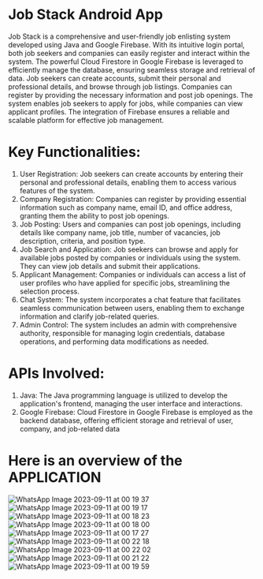 # Job Stack Android App

Job Stack is a comprehensive and user-friendly job enlisting system developed using Java and Google Firebase. With its intuitive login portal, both job seekers and companies can easily register and interact within the system. The powerful Cloud Firestore in Google Firebase is leveraged to efficiently manage the database, ensuring seamless storage and retrieval of data. Job seekers can create accounts, submit their personal and professional details, and browse through job listings. Companies can register by providing the necessary information and post job openings. The system enables job seekers to apply for jobs, while companies can view applicant profiles. The integration of Firebase ensures a reliable and scalable platform for effective job management.

# Key Functionalities:

1. User Registration: Job seekers can create accounts by entering their personal and professional details, enabling them to access various features of the system.
2. Company Registration: Companies can register by providing essential information such as company name, email ID, and office address, granting them the ability to post job openings.
3. Job Posting: Users and companies can post job openings, including details like company name, job title, number of vacancies, job description, criteria, and position type.
4. Job Search and Application: Job seekers can browse and apply for available jobs posted by companies or individuals using the system. They can view job details and submit their applications.
5. Applicant Management: Companies or individuals can access a list of user profiles who have applied for specific jobs, streamlining the selection process.
6. Chat System: The system incorporates a chat feature that facilitates seamless communication between users, enabling them to exchange information and clarify job-related queries.
7. Admin Control: The system includes an admin with comprehensive authority, responsible for managing login credentials, database operations, and performing data modifications as needed.

# APIs Involved:

1. Java: The Java programming language is utilized to develop the application's frontend, managing the user interface and interactions.
2. Google Firebase: Cloud Firestore in Google Firebase is employed as the backend database, offering efficient storage and retrieval of user, company, and job-related data

# Here is an overview of the APPLICATION
![WhatsApp Image 2023-09-11 at 00 19 37](https://github.com/govind978/Job-Stack-Application/assets/68467567/3671e1af-5f13-4f23-b2a2-4bbff682aa09)
![WhatsApp Image 2023-09-11 at 00 19 17](https://github.com/govind978/Job-Stack-Application/assets/68467567/bd0b0758-40f7-43ec-be91-1bb43f913e68)
![WhatsApp Image 2023-09-11 at 00 18 23](https://github.com/govind978/Job-Stack-Application/assets/68467567/608ccad7-e6e5-4417-8f46-1c13a77618d2)
![WhatsApp Image 2023-09-11 at 00 18 00](https://github.com/govind978/Job-Stack-Application/assets/68467567/8203aa91-4229-4193-8a24-6b25fbd9ae09)
![WhatsApp Image 2023-09-11 at 00 17 27](https://github.com/govind978/Job-Stack-Application/assets/68467567/c6445739-b920-4a9e-9e71-ad563e7322af)
![WhatsApp Image 2023-09-11 at 00 22 18](https://github.com/govind978/Job-Stack-Application/assets/68467567/9ef4dd1a-a3b4-4474-9373-a6a06e0ba658)
![WhatsApp Image 2023-09-11 at 00 22 02](https://github.com/govind978/Job-Stack-Application/assets/68467567/0cda08f2-f10d-44da-8042-957f8605407b)
![WhatsApp Image 2023-09-11 at 00 21 22](https://github.com/govind978/Job-Stack-Application/assets/68467567/767e2925-3fdc-4f2d-9193-b44e3255d251)
![WhatsApp Image 2023-09-11 at 00 19 59](https://github.com/govind978/Job-Stack-Application/assets/68467567/9ef760cb-24f8-4ff5-98d3-dd67d29bd206)
